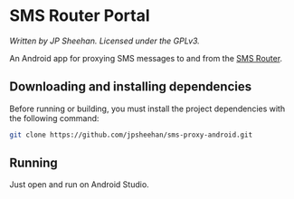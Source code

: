 # SMS Router Portal

*Written by JP Sheehan. Licensed under the GPLv3.*

An Android app for proxying SMS messages to and from the [SMS Router](https://github.com/jpsheehan/sms-router).

## Downloading and installing dependencies

Before running or building, you must install the project dependencies with the following command:

```bash
git clone https://github.com/jpsheehan/sms-proxy-android.git
```

## Running

Just open and run on Android Studio.